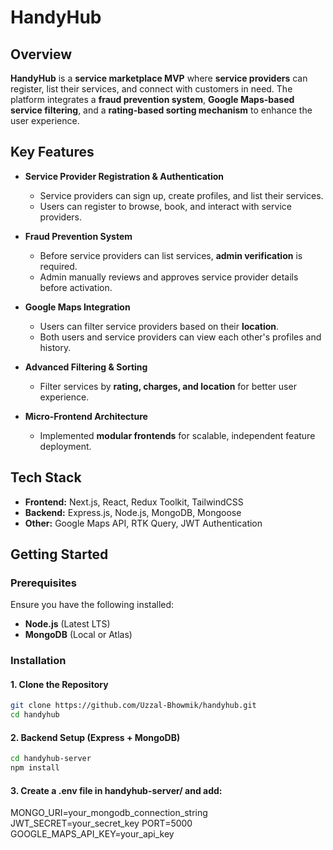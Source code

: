 # HandyHub

## Overview  
**HandyHub** is a **service marketplace MVP** where **service providers** can register, list their services, and connect with customers in need. The platform integrates a **fraud prevention system**, **Google Maps-based service filtering**, and a **rating-based sorting mechanism** to enhance the user experience.

## Key Features
- **Service Provider Registration & Authentication**
  - Service providers can sign up, create profiles, and list their services.  
  - Users can register to browse, book, and interact with service providers.  

- **Fraud Prevention System**   
  - Before service providers can list services, **admin verification** is required.  
  - Admin manually reviews and approves service provider details before activation.  

- **Google Maps Integration**   
  - Users can filter service providers based on their **location**.  
  - Both users and service providers can view each other's profiles and history.  

- **Advanced Filtering & Sorting**  
  - Filter services by **rating, charges, and location** for better user experience.  

- **Micro-Frontend Architecture**  
  - Implemented **modular frontends** for scalable, independent feature deployment.  

## Tech Stack   
- **Frontend:** Next.js, React, Redux Toolkit, TailwindCSS  
- **Backend:** Express.js, Node.js, MongoDB, Mongoose  
- **Other:** Google Maps API, RTK Query, JWT Authentication  

## Getting Started   

### Prerequisites  
Ensure you have the following installed:  
- **Node.js** (Latest LTS)  
- **MongoDB** (Local or Atlas)  

### Installation  

#### 1. Clone the Repository  
```bash
git clone https://github.com/Uzzal-Bhowmik/handyhub.git
cd handyhub
```


#### 2. Backend Setup (Express + MongoDB)
```bash
cd handyhub-server
npm install
```


#### 3. Create a .env file in handyhub-server/ and add:
MONGO_URI=your_mongodb_connection_string
JWT_SECRET=your_secret_key
PORT=5000
GOOGLE_MAPS_API_KEY=your_api_key
